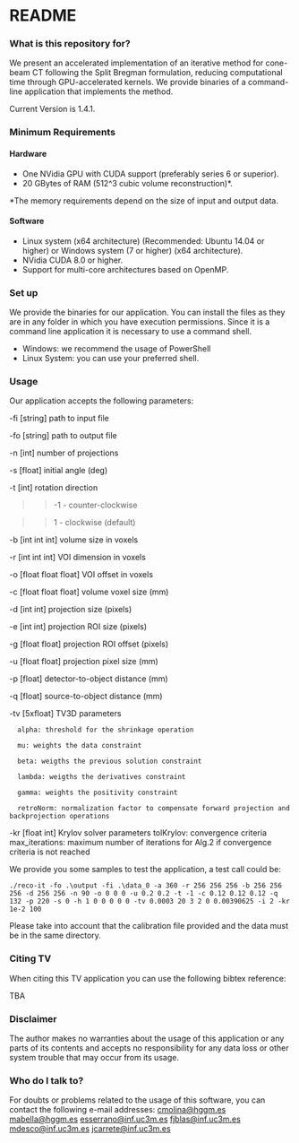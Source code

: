 # README #


### What is this repository for? ###
We present an accelerated implementation of an iterative method for cone-beam CT following the Split Bregman formulation, reducing computational time through GPU-accelerated kernels.
We provide binaries of a command-line application that implements the method. 


Current Version is 1.4.1. 


### Minimum Requirements ###

#### Hardware #####

* One NVidia GPU with CUDA support (preferably series 6 or superior).
* 20 GBytes of RAM (512^3 cubic volume reconstruction)*.

*The memory requirements depend on the size of input and output data. 

#### Software ####

* Linux system (x64 architecture) (Recommended: Ubuntu 14.04 or higher) or Windows system  (7 or higher) (x64 architecture).
* NVidia CUDA 8.0 or higher.
* Support for multi-core architectures based on OpenMP.

### Set up ###

We provide the binaries for our application. You can install the files as they are in any folder in which you have execution permissions. 
Since it is a command line application it is necessary to use a command shell. 

* Windows: we recommend the usage of PowerShell
* Linux System: you can use your preferred shell. 


### Usage ###

Our application accepts the following parameters: 

-fi [string]	path to input file

-fo [string]	path to output file

-n  [int]	number of projections

-s  [float]	initial angle (deg)

-t  [int]	rotation direction
>> -1 - counter-clockwise

>> 1 - clockwise (default)

-b  [int int int]	volume size in voxels

-r  [int int int]	VOI dimension in voxels

-o  [float float float]	VOI offset in voxels

-c  [float float float]	volume voxel size (mm)

-d  [int int]	projection size (pixels)

-e  [int int]	projection ROI size (pixels)

-g  [float float]	projection ROI offset (pixels)

-u  [float float]	projection pixel size (mm)

-p  [float]	detector-to-object distance (mm)

-q  [float]	source-to-object distance (mm)

-tv [5xfloat] TV3D parameters

      alpha: threshold for the shrinkage operation
 
      mu: weights the data constraint
  
      beta: weigths the previous solution constraint
  
      lambda: weigths the derivatives constraint
  
      gamma: weights the positivity constraint
  
      retroNorm: normalization factor to compensate forward projection and backprojection operations

-kr [float int]	Krylov solver parameters
  tolKrylov: convergence criteria
  max_iterations: maximum number of iterations for Alg.2 if convergence criteria is not reached

We provide you some samples to test the application, a test call could be: 

```
./reco-it -fo .\output -fi .\data_0 -a 360 -r 256 256 256 -b 256 256 256 -d 256 256 -n 90 -o 0 0 0 -u 0.2 0.2 -t -1 -c 0.12 0.12 0.12 -q 132 -p 220 -s 0 -h 1 0 0 0 0 0 -tv 0.0003 20 3 2 0 0.00390625 -i 2 -kr 1e-2 100
```

Please take into account that the calibration file provided and the data must be in the same directory.

### Citing TV ###

When citing this TV application you can use the following bibtex reference: 

TBA

### Disclaimer ###

The author makes no warranties about the usage of this application or any parts of its contents and accepts no responsibility for any data loss or other system trouble that may occur from its usage.

### Who do I talk to? ###

For doubts or problems related to the usage of this software, you can contact the following e-mail addresses:
cmolina@hggm.es
mabella@hggm.es 
esserrano@inf.uc3m.es
fjblas@inf.uc3m.es
mdesco@inf.uc3m.es
jcarrete@inf.uc3m.es
